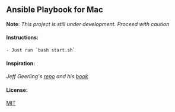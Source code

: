 Ansible Playbook for Mac
---
__Note__: _This project is still under development. Proceed with caution_

#### Instructions:
    - Just run `bash start.sh`

#### Inspiration:
_Jeff Geerling's [repo](https://github.com/geerlingguy/mac-dev-playbook) and his [book](https://www.ansiblefordevops.com/)_

#### License:
[MIT](https://github.com/v1shwa/mac-playbook/blob/master/LICENSE)